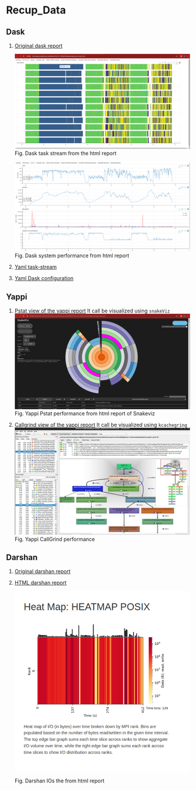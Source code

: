 # Recup_Data

## Dask 
1. [Original dask report](Reports/dask_perf_report.html)
   
   ![Dask Task stream](media/Dask_Report.png)
   Fig. Dask task stream from the html report
   
   ![Dask system performance](media/Dask_system.png)
   Fig. Dask system performance from html report

2. [Yaml task-stream](Reports/task_stream.yaml)
3. [Yaml Dask configuration](Reports/distributed.yaml)
    
## Yappi
1. [Pstat view of the yappi report](Reports/yappi_pstat.prof)
   It call be visualized using `snakeViz`
   ![Yappi Pstat report performance](media/SnakeViz_view_yappi_report.png)
   Fig. Yappi Pstat performance from html report of Snakeviz
   
3. [Callgrind view of the yappi report](Reports/yappi_callgrind.prof)
   It call be visualized using `kcachegring`
   ![Yappi Callgrind report performance](media/CallGrind_view_yappi_report.png)
   Fig. Yappi CallGrind performance
   

## Darshan 
1. [Original darshan report](Reports/agueroud_python_id1845200-1845200_1-23-45607-10965031484157506122_1.darshan)
2. [HTML darshan report](Reports/agueroud_python_id1845200-1845200_1-23-45607-10965031484157506122_1_report.html)
   
   ![Darshan html report](media/Darshan_IO.png)
   
   Fig. Darshan IOs the from html report

   
